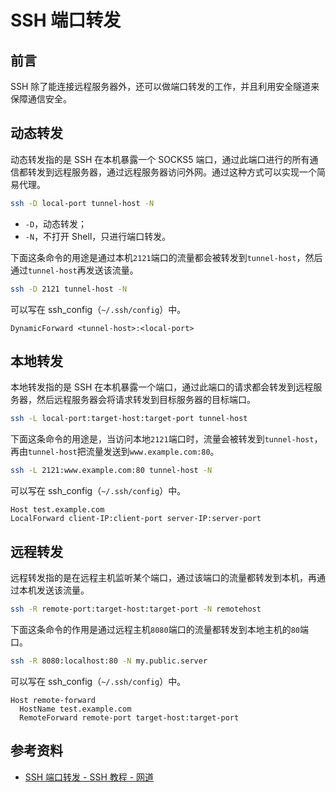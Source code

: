 # SSH 端口转发

## 前言

SSH 除了能连接远程服务器外，还可以做端口转发的工作，并且利用安全隧道来保障通信安全。

## 动态转发

动态转发指的是 SSH 在本机暴露一个 SOCKS5 端口，通过此端口进行的所有通信都转发到远程服务器，通过远程服务器访问外网。通过这种方式可以实现一个简易代理。

```bash
ssh -D local-port tunnel-host -N
```

- `-D`，动态转发；
- `-N`，不打开 Shell，只进行端口转发。

下面这条命令的用途是通过本机`2121`端口的流量都会被转发到`tunnel-host`，然后通过`tunnel-host`再发送该流量。

```bash
ssh -D 2121 tunnel-host -N
```

可以写在 ssh_config（`~/.ssh/config`）中。

```text
DynamicForward <tunnel-host>:<local-port>
```

## 本地转发

本地转发指的是 SSH 在本机暴露一个端口，通过此端口的请求都会转发到远程服务器，然后远程服务器会将请求转发到目标服务器的目标端口。

```bash
ssh -L local-port:target-host:target-port tunnel-host
```

下面这条命令的用途是，当访问本地`2121`端口时，流量会被转发到`tunnel-host`，再由`tunnel-host`把流量发送到`www.example.com:80`。

```bash
ssh -L 2121:www.example.com:80 tunnel-host -N
```

可以写在 ssh_config（`~/.ssh/config`）中。

```text
Host test.example.com
LocalForward client-IP:client-port server-IP:server-port
```

## 远程转发

远程转发指的是在远程主机监听某个端口，通过该端口的流量都转发到本机，再通过本机发送该流量。

```bash
ssh -R remote-port:target-host:target-port -N remotehost
```

下面这条命令的作用是通过远程主机`8080`端口的流量都转发到本地主机的`80`端口。

```bash
ssh -R 8080:localhost:80 -N my.public.server
```

可以写在 ssh_config（`~/.ssh/config`）中。

```text
Host remote-forward
  HostName test.example.com
  RemoteForward remote-port target-host:target-port
```

## 参考资料

- [SSH 端口转发 - SSH 教程 - 网道](https://wangdoc.com/ssh/port-forwarding.html)
